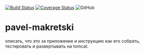 [![Build Status](https://travis-ci.org/brest-java-course-summer-2019/pavel-makretski.svg?branch=master)](https://travis-ci.org/brest-java-course-summer-2019/pavel-makretski)
[![Coverage Status](https://coveralls.io/repos/github/brest-java-course-summer-2019/pavel-makretski/badge.svg?branch=master)](https://coveralls.io/github/brest-java-course-summer-2019/pavel-makretski?branch=master)
![GitHub](https://img.shields.io/github/license/Polmak/crm-project.svg)

# pavel-makretski

описать, что это за приложение и инструкцию как его собрать, тестировать и развертывать на tomcat.
